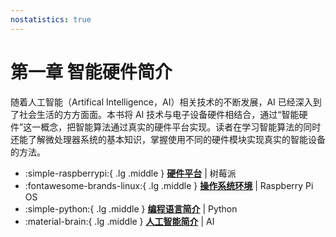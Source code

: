 ```yaml
---
nostatistics: true
---
```


# 第一章 智能硬件简介

随着人工智能（Artifical Intelligence，AI）相关技术的不断发展，AI 已经深入到了社会生活的方方面面。本书将 AI 技术与电子设备硬件相结合，通过“智能硬件”这一概念，把智能算法通过真实的硬件平台实现。读者在学习智能算法的同时还能了解微处理器系统的基本知识，掌握使用不同的硬件模块实现真实的智能设备的方法。

<div class="grid cards" markdown>

-   :simple-raspberrypi:{ .lg .middle } __[硬件平台](./hw-platform.html)__ | 树莓派
-   :fontawesome-brands-linux:{ .lg .middle } __[操作系统环境](./os-env.html)__ | Raspberry Pi OS
-   :simple-python:{ .lg .middle } __[编程语言简介](./py.html)__ | Python
-   :material-brain:{ .lg .middle } __[人工智能简介](./ai.html)__ | AI

</div>
